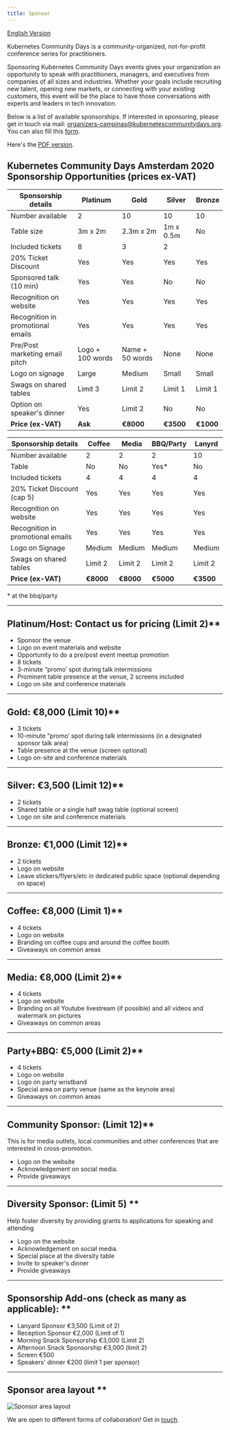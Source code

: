 ```yaml
---
title: Sponsor
---
```

[English Version](./sponsor-en_us.md)

Kubernetes Community Days is a community-organized, not-for-profit conference series for practitioners.

Sponsoring Kubernetes Community Days events gives your organization an opportunity to speak with practitioners, managers, and executives from companies of all sizes and industries. Whether your goals include recruiting new talent, opening new markets, or connecting with your existing customers, this event will be the place to have those conversations with experts and leaders in tech innovation.

Below is a list of available sponsorships. If interested in sponsoring, please get in touch via mail: [organizers-campinas@kubernetescommunitydays.org](mailto:organizers-campinas@kubernetescommunitydays.org). You can also fill this [form](https://form.jotform.com/200433471035039).

Here's the [PDF version](/img/2020-amsterdam/kcdams2020_sponsor_prospectus.pdf).

## Kubernetes Community Days Amsterdam 2020 Sponsorship Opportunities (prices ex-VAT)

Sponsorship details               | Platinum | Gold      | Silver      | Bronze
----------------------------------|----------|-----------|-------------|------
Number available                  | 2        | 10        | 10          | 10
Table size                        | 3m x 2m  | 2.3m x 2m | 1m x 0.5m   |  No
Included tickets                  | 8        | 3         | 2           |
20% Ticket Discount               | Yes      | Yes       | Yes         |  Yes
Sponsored talk (10 min)           | Yes      | Yes       | No          |  No
Recognition on website            | Yes      | Yes       | Yes         | Yes
Recognition in promotional emails | Yes      | Yes       | Yes         | Yes
Pre/Post marketing email pitch    | Logo + 100 words   | Name + 50 words        | None | None
Logo on signage                   | Large    | Medium    | Small       |  Small
Swags on shared tables            | Limit 3  | Limit 2   | Limit 1     | Limit 1
Option on speaker's dinner        | Yes      | Limit 2   | No          | No
**Price (ex-VAT)**                | **Ask**  | **€8000** | **€3500**   | **€1000**

Sponsorship details               | Coffee   | Media      | BBQ/Party      | Lanyrd
----------------------------------|----------|-----------|-------------|------
Number available                  | 2        | 2         | 2           | 10
Table                             | No  | No | Yes*      |  No         |
Included tickets                  | 4        | 4         | 4           | 4
20% Ticket Discount (cap 5)       | Yes      | Yes       | Yes         |  Yes
Recognition on website            | Yes      | Yes       | Yes         | Yes
Recognition in promotional emails | Yes      | Yes       | Yes         | Yes
Logo on Signage                   | Medium   | Medium   | Medium      | Medium
Swags on shared tables            | Limit 2  | Limit 2   | Limit 2     | Limit 2
**Price (ex-VAT)**                | **€8000** | **€8000**  | **€5000** | **€3500**

\* at the bbq/party

** **

## Platinum/Host: Contact us for pricing (Limit 2)**

* Sponsor the venue
* Logo on event materials and website
* Opportunity to do a pre/post event meetup promotion
* 8 tickets
* 3-minute “promo’ spot during talk intermissions
* Prominent table presence at the venue, 2 screens included
* Logo on site and conference materials

** **

## Gold: €8,000 (Limit 10)**

* 3 tickets
* 10-minute “promo’ spot during talk intermissions (in a designated sponsor talk area)
* Table presence at the venue (screen optional)
* Logo on-site and conference materials

** **

## Silver: €3,500 (Limit 12)**  

* 2 tickets
* Shared table or a single half swag table (optional screen)
* Logo on site and conference materials

** **

## Bronze: €1,000 (Limit 12)**

* 2 tickets
* Logo on website
* Leave stickers/flyers/etc in dedicated public space (optional depending on space)

** **

## Coffee: €8,000 (Limit 1)**

* 4 tickets
* Logo on website
* Branding on coffee cups and around the coffee booth
* Giveaways on common areas

** **

## Media: €8,000 (Limit 2)**

* 4 tickets
* Logo on website
* Branding on all Youtube livestream (if possible) and all videos and watermark on pictures
* Giveaways on common areas

** **

## Party+BBQ: €5,000 (Limit 2)**

* 4 tickets
* Logo on website
* Logo on party wristband
* Special area on party venue (same as the keynote area)
* Giveaways on common areas

** **

## Community Sponsor: (Limit 12)**

This is for media outlets, local communities and other conferences that are interested in cross-promotion.

* Logo on the website
* Acknowledgement on social media.
* Provide giveaways

** **

## Diversity Sponsor: (Limit 5) **

Help foster diversity by providing grants to applications for speaking and attending

* Logo on the website
* Acknowledgement on social media.
* Special place at the diversity table
* Invite to speaker's dinner
* Provide giveaways

** **

## Sponsorship Add-ons (check as many as applicable): **

* Lanyard Sponsor €3,500 (Limit of 2)
* Reception Sponsor €2,000 (Limit of 1)
* Morning Snack Sponsorship €3,000 (Limit 2)
* Afternoon Snack Sponsorship €3,000 (limit 2)
* Screen €500
* Speakers' dinner €200 (limit 1 per sponsor)

** **

## Sponsor area layout **

![Sponsor area layout](/img/2020-amsterdam/sponsor_area_layout.png)

We are open to different forms of collaboration! Get in [touch](mailto:organizers-campinas@kubernetescommunitydays.org).
